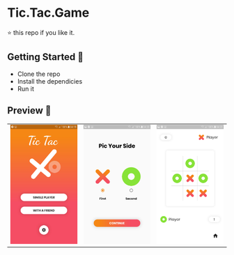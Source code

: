 # Tic.Tac.Game


⭐️ this repo if you like it.

## Getting Started 🚀

- Clone the repo
- Install the dependicies
- Run it






## Preview 📸


|                                           |                                           |                                           |
| ----------------------------------------- | ----------------------------------------- | ----------------------------------------- |
| <img src="screenshots/1.jpg" width="400"> | <img src="screenshots/2.jpg" width="400"> | <img src="screenshots/3.jpg" width="400"> |

